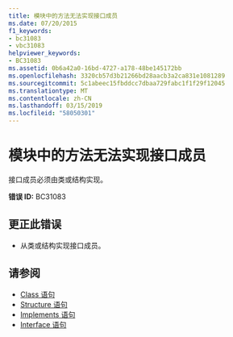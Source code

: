 ```yaml
---
title: 模块中的方法无法实现接口成员
ms.date: 07/20/2015
f1_keywords:
- bc31083
- vbc31083
helpviewer_keywords:
- BC31083
ms.assetid: 0b6a42a0-16bd-4727-a178-48be145172bb
ms.openlocfilehash: 3320cb57d3b21266bd28aacb3a2ca831e1081289
ms.sourcegitcommit: 5c1abeec15fbddcc7dbaa729fabc1f1f29f12045
ms.translationtype: MT
ms.contentlocale: zh-CN
ms.lasthandoff: 03/15/2019
ms.locfileid: "58050301"
---
```

# <a name="methods-in-a-module-cannot-implement-interface-members"></a>模块中的方法无法实现接口成员
接口成员必须由类或结构实现。  
  
 **错误 ID:** BC31083  
  
## <a name="to-correct-this-error"></a>更正此错误  
  
-   从类或结构实现接口成员。  
  
## <a name="see-also"></a>请参阅

- [Class 语句](../../visual-basic/language-reference/statements/class-statement.md)
- [Structure 语句](../../visual-basic/language-reference/statements/structure-statement.md)
- [Implements 语句](../../visual-basic/language-reference/statements/implements-statement.md)
- [Interface 语句](../../visual-basic/language-reference/statements/interface-statement.md)
